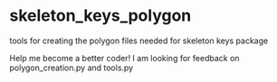 # skeleton_keys_polygon
tools for creating the polygon files needed for skeleton keys package 

Help me become a better coder! I am looking for feedback on polygon_creation.py and tools.py
